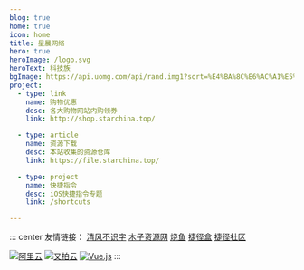 ```yaml
---
blog: true
home: true
icon: home
title: 星晨网络
hero: true
heroImage: /logo.svg
heroText: 科技族
bgImage: https://api.uomg.com/api/rand.img1?sort=%E4%BA%8C%E6%AC%A1%E5%85%83
project:
  - type: link
    name: 购物优惠
    desc: 各大购物网站内购领券
    link: http://shop.starchina.top/

  - type: article
    name: 资源下载
    desc: 本站收集的资源仓库
    link: https://file.starchina.top/

  - type: project
    name: 快捷指令
    desc: iOS快捷指令专题
    link: /shortcuts

---
```

::: center
友情链接：  [清风不识字](https://woriqq.com/)  [木子资源网](https://www.womc.cn/)  [烧鱼](https://shaoyuu.com/)  [捷径盒](https://jiejinghe.com/)  [捷径社区](https://sharecuts.cn/)

[![阿里云](/assets/logo/aliyun.png)](https://www.aliyun.com/product/ecs?source=5176.11533457&userCode=ixqnlu7p)  [![又拍云](/assets/logo/upyun.png)](https://console.upyun.com/register/?invite=S1eUxkY1U)   [![Vue.js](/assets/logo/vuejs.png)](https://vuejs.org/)
:::
